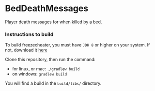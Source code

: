 # BedDeathMessages
Player death messages for when killed by a bed. 

### Instructions to build
To build freezecheater, you must have `JDK 8` or higher on your system. 
If not, download it [here](https://www.oracle.com/java/technologies/javase/javase8-archive-downloads.html)

Clone this repository, then run the command: 
- for linux, or mac: `./gradlew build`
- on windows: `gradlew build`

You will find a build in the `build/libs/` directory.
